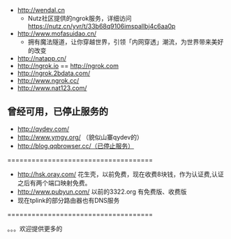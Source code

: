 - http://wendal.cn  
     - Nutz社区提供的ngrok服务，详细访问 https://nutz.cn/yvr/t/33b68q9106imspallbj4c6aa0p
- http://www.mofasuidao.cn/ 
     - 拥有魔法隧道，让你穿越世界，引领「内网穿透」潮流，为世界带来美好的改变
- http://natapp.cn/ 
- http://ngrok.io == http://ngrok.com
- http://ngrok.2bdata.com/
- http://www.ngrok.cc/
- http://www.nat123.com/

## 曾经可用，已停止服务的
- http://qydev.com/
- http://www.ymgy.org/ （貌似山寨qydev的）
- http://blog.qqbrowser.cc/（已停止服务）

====================================
- http://hsk.oray.com/ 花生壳，以前免费，现在收费8块钱，作为认证费,认证之后有两个端口映射免费。
- http://www.pubyun.com/ 以前的3322.org 有免费版、收费版
- 现在tplink的部分路由器也有DNS服务

====================================

。。。欢迎提供更多的